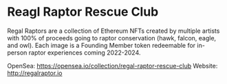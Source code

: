 # Reagl Raptor Rescue Club

Regal Raptors are a collection of Ethereum NFTs created by multiple artists with 100% of proceeds going to raptor conservation (hawk, falcon, eagle, and owl). Each image is a Founding Member token redeemable for in-person raptor experiences coming 2022-2024.

OpenSea: https://opensea.io/collection/regal-raptor-rescue-club
Website: http://regalraptor.io
